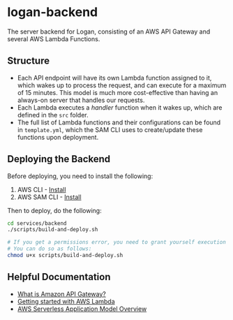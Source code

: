 # logan-backend

The server backend for Logan, consisting of an AWS API Gateway and several AWS Lambda Functions.

## Structure
- Each API endpoint will have its own Lambda function assigned to it, which wakes up to process the request, and can execute for a maximum of 15 minutes.
This model is much more cost-effective than having an always-on server that handles our requests.
- Each Lambda executes a _handler_ function when it wakes up, which are defined in the `src` folder.
- The full list of Lambda functions and their configurations can be found in `template.yml`,
which the SAM CLI uses to create/update these functions upon deployment.

## Deploying the Backend

Before deploying, you need to install the following:
1. AWS CLI - [Install](https://docs.aws.amazon.com/cli/latest/userguide/cli-chap-install.html)
2. AWS SAM CLI - [Install](https://docs.aws.amazon.com/serverless-application-model/latest/developerguide/serverless-sam-cli-install.html)

Then to deploy, do the following:
```bash
cd services/backend
./scripts/build-and-deploy.sh

# If you get a permissions error, you need to grant yourself execution rights on the script.
# You can do so as follows:
chmod u+x scripts/build-and-deploy.sh
```

## Helpful Documentation
- [What is Amazon API Gateway?](https://docs.aws.amazon.com/apigateway/latest/developerguide/welcome.html)
- [Getting started with AWS Lambda](https://docs.aws.amazon.com/lambda/latest/dg/getting-started.html)
- [AWS Serverless Application Model Overview](https://aws.amazon.com/serverless/sam/)
